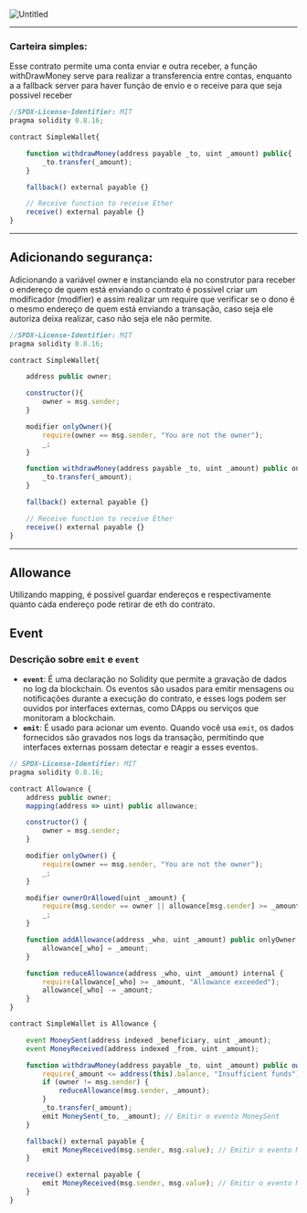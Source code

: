 ![Untitled](https://prod-files-secure.s3.us-west-2.amazonaws.com/2830c040-a0c1-4902-8558-fdb91bfd042a/95e9dfb7-c78f-40d4-8ceb-d7be8cb60611/Untitled.png)

---

### Carteira simples:

Esse contrato permite uma conta enviar e outra receber, a função withDrawMoney serve para realizar a transferencia entre contas, enquanto a a fallback server para haver função de envio e o receive para que seja possivel receber

```jsx
//SPDX-License-Identifier: MIT
pragma solidity 0.8.16;

contract SimpleWallet{

    function withdrawMoney(address payable _to, uint _amount) public{
        _to.transfer(_amount);
    }

    fallback() external payable {}

    // Receive function to receive Ether
    receive() external payable {}
}
```

---

## Adicionando segurança:

Adicionando a variável owner e instanciando ela no construtor para receber o endereço de quem está enviando o contrato é possível criar um modificador (modifier) e assim realizar um require que verificar se o dono  é o mesmo endereço de quem está enviando a transação, caso seja ele autoriza deixa realizar, caso não seja ele não permite.

```jsx
//SPDX-License-Identifier: MIT
pragma solidity 0.8.16;

contract SimpleWallet{

    address public owner;

    constructor(){
        owner = msg.sender;
    }

    modifier onlyOwner(){
        require(owner == msg.sender, "You are not the owner");
        _;
    }

    function withdrawMoney(address payable _to, uint _amount) public onlyOwner{  
        _to.transfer(_amount);
    }

    fallback() external payable {}

    // Receive function to receive Ether
    receive() external payable {}
}
```

---

## Allowance

Utilizando mapping, é possível guardar endereços e respectivamente quanto cada endereço pode retirar de eth do contrato.

## Event

### Descrição sobre `emit` e `event`

- **`event`**: É uma declaração no Solidity que permite a gravação de dados no log da blockchain. Os eventos são usados para emitir mensagens ou notificações durante a execução do contrato, e esses logs podem ser ouvidos por interfaces externas, como DApps ou serviços que monitoram a blockchain.
- **`emit`**: É usado para acionar um evento. Quando você usa `emit`, os dados fornecidos são gravados nos logs da transação, permitindo que interfaces externas possam detectar e reagir a esses eventos.

```jsx
// SPDX-License-Identifier: MIT
pragma solidity 0.8.16;

contract Allowance {
    address public owner;
    mapping(address => uint) public allowance;

    constructor() {
        owner = msg.sender;
    }

    modifier onlyOwner() {
        require(owner == msg.sender, "You are not the owner");
        _;
    }

    modifier ownerOrAllowed(uint _amount) {
        require(msg.sender == owner || allowance[msg.sender] >= _amount, "You are not allowed");
        _;
    }

    function addAllowance(address _who, uint _amount) public onlyOwner {
        allowance[_who] = _amount;
    }

    function reduceAllowance(address _who, uint _amount) internal {
        require(allowance[_who] >= _amount, "Allowance exceeded");
        allowance[_who] -= _amount;
    }
}

contract SimpleWallet is Allowance {

    event MoneySent(address indexed _beneficiary, uint _amount);
    event MoneyReceived(address indexed _from, uint _amount);

    function withdrawMoney(address payable _to, uint _amount) public ownerOrAllowed(_amount) {  
        require(_amount <= address(this).balance, "Insufficient funds");
        if (owner != msg.sender) {
            reduceAllowance(msg.sender, _amount);
        }
        _to.transfer(_amount);
        emit MoneySent(_to, _amount); // Emitir o evento MoneySent
    }

    fallback() external payable {
        emit MoneyReceived(msg.sender, msg.value); // Emitir o evento MoneyReceived
    }

    receive() external payable {
        emit MoneyReceived(msg.sender, msg.value); // Emitir o evento MoneyReceived
    }
}

```